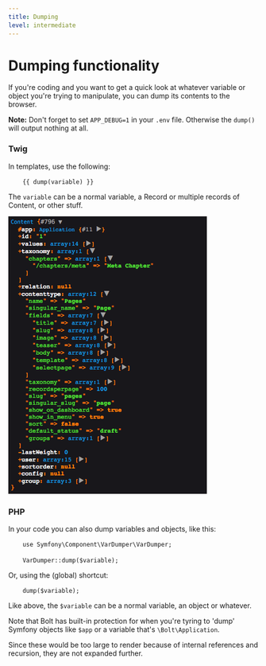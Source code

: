 ```yaml
---
title: Dumping
level: intermediate
---
```

Dumping functionality
=====================

If you're coding and you want to get a quick look at whatever variable or object
you're trying to manipulate, you can dump its contents to the browser. 

<p class="note"><strong>Note:</strong> Don't forget to set <code>APP_DEBUG=1</code>
in your <code>.env</code> file. Otherwise the
<code>dump()</code> will output nothing at all.</p>

### Twig

In templates, use the following:

```
    {{ dump(variable) }}
```


The `variable` can be a normal variable, a Record or multiple records of
Content, or other stuff.

<a href="/files/content-example3.png" class="popup"><img src="/files/content-example3.png" style="width: 400px"></a><br>

### PHP

In your code you can also dump variables and objects, like this:

```
    use Symfony\Component\VarDumper\VarDumper;

    VarDumper::dump($variable);
```

Or, using the (global) shortcut:


```
    dump($variable);
```

Like above, the `$variable` can be a normal variable, an object or whatever.

Note that Bolt has built-in protection for when you're tyring to 'dump' 
Symfony objects like `$app` or a variable that's `\Bolt\Application`.

Since these would be too large to render because of internal references and
recursion, they are not expanded further.
